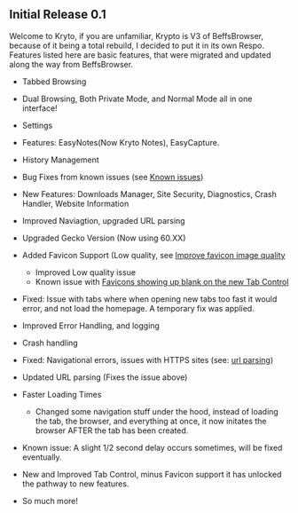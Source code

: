 ## Initial Release 0.1

Welcome to Kryto, if you are unfamiliar, Krypto is V3 of BeffsBrowser, because of it being a total rebuild, I decided to put it in its own Respo. Features listed here are basic features, that were migrated and updated along the way from BeffsBrowser. 

+ Tabbed Browsing

+ Dual Browsing, Both Private Mode, and Normal Mode all in one interface! 

+ Settings

+ Features: EasyNotes(Now Kryto Notes), EasyCapture. 

+ History Management

+ Bug Fixes from known issues (see [Known issues](https://github.com/jdc20181/Krypto/issues/1))

+ New Features: Downloads Manager, Site Security, Diagnostics, Crash Handler, Website Information

+ Improved Naviagtion, upgraded URL parsing 

+ Upgraded Gecko Version (Now using 60.XX) 

+ Added Favicon Support (Low quality, see [Improve favicon image quality](https://trello.com/c/NuBR7Cvt/45-improve-favicon-image-quality)
   + Improved Low quality issue
   + Known issue with [Favicons showing up blank on the new Tab Control](https://trello.com/c/WIPi3tXE/63-issues-with-favicons-with-new-tabcontrol) 

+ Fixed: Issue with tabs where when opening new tabs too fast it would error, and not load the homepage. A temporary fix was applied.

+ Improved Error Handling, and logging

+ Crash handling

+ Fixed: Navigational errors, issues with HTTPS sites (see: [url parsing](https://trello.com/c/pddNGxlF/38-update-url-parsing))

+ Updated URL parsing (Fixes the issue above)

+ Faster Loading Times
  + Changed some navigation stuff under the hood, instead of loading the tab, the browser, and everything at once, it now initates the browser AFTER the tab has been created. 
 + Known issue: A slight 1/2 second delay occurs sometimes, will be fixed eventually. 

+ New and Improved Tab Control, minus Favicon support it has unlocked the pathway to new features. 

+ So much more!
